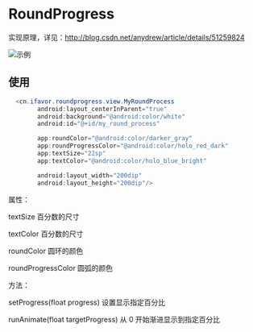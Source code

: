 # RoundProgress

实现原理，详见：http://blog.csdn.net/anydrew/article/details/51259824

![示例](https://github.com/heshiweij/RoundProgress/blob/master/sample.gif)

## 使用

```java
  <cn.ifavor.roundprogress.view.MyRoundProcess
        android:layout_centerInParent="true"
        android:background="@android:color/white"
        android:id="@+id/my_round_process"

        app:roundColor="@android:color/darker_gray"
        app:roundProgressColor="@android:color/holo_red_dark"
        app:textSize="22sp"
        app:textColor="@android:color/holo_blue_bright"

        android:layout_width="200dip"
        android:layout_height="200dip"/>
```

属性：

textSize 百分数的尺寸

textColor 百分数的尺寸

roundColor 圆环的颜色

roundProgressColor 圆弧的颜色

方法：

setProgress(float progress) 设置显示指定百分比

runAnimate(float targetProgress) 从 0 开始渐进显示到指定百分比

